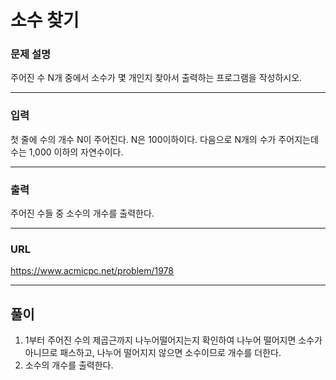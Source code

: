 # 소수 찾기

### 문제 설명

주어진 수 N개 중에서 소수가 몇 개인지 찾아서 출력하는 프로그램을 작성하시오.

-----------
### 입력

첫 줄에 수의 개수 N이 주어진다. N은 100이하이다. 다음으로 N개의 수가 주어지는데 수는 1,000 이하의 자연수이다.

-----------
### 출력

주어진 수들 중 소수의 개수를 출력한다.

-----------
### URL

https://www.acmicpc.net/problem/1978

-----------
## 풀이
1. 1부터 주어진 수의 제곱근까지 나누어떨어지는지 확인하여 나누어 떨어지면 소수가 아니므로 패스하고, 나누어 떨어지지 않으면 소수이므로 개수를 더한다.
2. 소수의 개수를 출력한다.